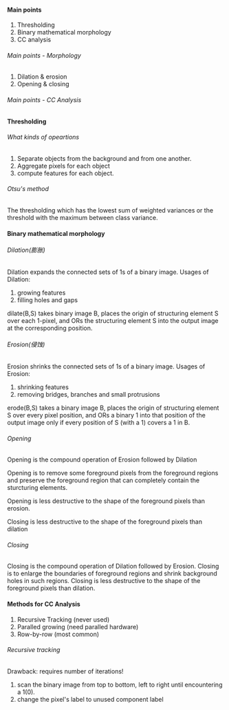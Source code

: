 #### Main points
1. Thresholding
2. Binary mathematical morphology
3. CC analysis

###### Main points - Morphology
1. Dilation & erosion
2. Opening & closing

###### Main points - CC Analysis

#### Thresholding
###### What kinds of opeartions
1. Separate objects from the background and from one another.
2. Aggregate pixels for each object
3. compute features for each object.

###### Otsu's method
The thresholding which has the lowest sum of weighted variances or the threshold with the maximum between class variance.

#### Binary mathematical morphology
###### Dilation(膨胀)
Dilation expands the connected sets of 1s of a binary image.
Usages of Dilation:
1. growing features
2. filling holes and gaps

dilate(B,S) takes binary image B, places the origin of structuring element S over each 1-pixel, and ORs the structuring element S into the output image at the corresponding position.

######  Erosion(侵蚀)
Erosion shrinks the connected sets of 1s of a binary image.
Usages of Erosion:
1. shrinking features
2. removing bridges, branches and small protrusions

erode(B,S) takes a binary image B, places the origin of structuring element S over every pixel position, and ORs a binary 1 into that position of the output image only if every position of S (with a 1) covers a 1 in B.

###### Opening
Opening is the compound operation of Erosion followed by Dilation

Opening is to remove some foreground pixels from the foreground regions and preserve the foreground region that can completely contain the sturcturing elements.

Opening is less destructive to the shape of the foreground pixels than erosion.

Closing is less destructive to the shape of the foreground pixels than dilation


###### Closing
Closing is the compound operation of Dilation followed by Erosion.
Closing is to enlarge the boundaries of foreground regions and shrink background holes in such regions.
Closing is less destructive to the shape of the foreground pixels than dilation.

#### Methods for CC Analysis
1. Recursive Tracking (never used)
2. Paralled growing (need paralled hardware)
3. Row-by-row (most common)


###### Recursive tracking
Drawback: requires number of iterations!
1. scan the binary image from top to bottom, left to right until encountering a 1(0).
2. change the pixel's label to unused component label